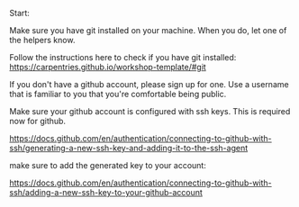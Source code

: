 Start:

Make sure you have git installed on your machine. When you do, let one of the
helpers know. 

Follow the instructions here to check if you have git installed: 
https://carpentries.github.io/workshop-template/#git


If you don't have a github account, please sign up for one. Use a username that
is familiar to you that you're comfortable being public.

Make sure your github account is configured with ssh keys. This is required now
for github. 

https://docs.github.com/en/authentication/connecting-to-github-with-ssh/generating-a-new-ssh-key-and-adding-it-to-the-ssh-agent

make sure to add the generated key to your account:

https://docs.github.com/en/authentication/connecting-to-github-with-ssh/adding-a-new-ssh-key-to-your-github-account
